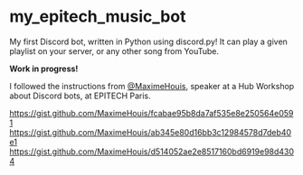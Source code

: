 # my_epitech_music_bot
My first Discord bot, written in Python using discord.py! It can play a given playlist on your server, or any other song from YouTube.

**Work in progress!**

I followed the instructions from [@MaximeHouis](https://github.com/MaximeHouis), speaker at a Hub Workshop about Discord bots, at EPITECH Paris.

https://gist.github.com/MaximeHouis/fcabae95b8da7af535e8e250564e0591
https://gist.github.com/MaximeHouis/ab345e80d16bb3c12984578d7deb40e1
https://gist.github.com/MaximeHouis/d514052ae2e8517160bd6919e98d4304
